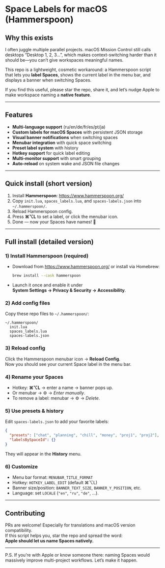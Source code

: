 # Space Labels for macOS (Hammerspoon)

## Why this exists
I often juggle multiple parallel projects. macOS Mission Control still calls desktops “Desktop 1, 2, 3…”, which makes context-switching harder than it should be—you can’t give workspaces meaningful names.

This repo is a lightweight, cosmetic workaround: a Hammerspoon script that lets you **label Spaces**, shows the current label in the menu bar, and displays a banner when switching Spaces.

If you find this useful, please star the repo, share it, and let’s nudge Apple to make workspace naming a **native feature**.

---

## Features

- **Multi-language support** (ru/en/de/fr/es/pt/ja)  
- **Custom labels for macOS Spaces** with persistent JSON storage  
- **Visual banner notifications** when switching spaces  
- **Menubar integration** with quick space switching  
- **Preset label system** with history  
- **Hotkey support** for quick label editing  
- **Multi-monitor support** with smart grouping  
- **Auto-reload** on system wake and JSON file changes  

---

## Quick install (short version)

1. Install **Hammerspoon**: <https://www.hammerspoon.org/>  
2. Copy `init.lua`, `spaces_labels.lua`, and `spaces-labels.json` into `~/.hammerspoon/`.  
3. Reload Hammerspoon config.  
4. Press **⌘⌥L** to set a label, or click the menubar icon.  
5. Done — now your Spaces have names! 🎉

---

## Full install (detailed version)

### 1) Install **Hammerspoon** (required)
- Download from <https://www.hammerspoon.org/> or install via Homebrew:
  ```bash
  brew install --cask hammerspoon
  ```
- Launch it once and enable it under  
  **System Settings → Privacy & Security → Accessibility**.

### 2) Add config files
Copy these repo files to `~/.hammerspoon/`:
```
~/.hammerspoon/
  init.lua
  spaces_labels.lua
  spaces-labels.json
```

### 3) Reload config
Click the Hammerspoon menubar icon → **Reload Config**.  
Now you should see your current Space label in the menu bar.

### 4) Rename your Spaces
- Hotkey: **⌘⌥L** → enter a name → banner pops up.  
- Or menubar → ⚙ → *Enter manually*.  
- To remove a label: menubar → ⚙ → *Delete*.

### 5) Use presets & history
Edit `spaces-labels.json` to add your favorite labels:
```json
{
  "presets": ["chat", "planning", "chill", "money", "proj1", "proj2"],
  "labelsBySpaceId": {}
}
```
They will appear in the **History** menu.

### 6) Customize
- Menu bar format: `MENUBAR_TITLE_FORMAT`  
- Hotkey: `HOTKEY_LABEL_EDIT` (default ⌘⌥L)  
- Banner size/position: `BANNER_TEXT_SIZE`, `BANNER_Y_POSITION`, etc.  
- Language: set `LOCALE` (`"en"`, `"ru"`, `"de"`, …).

---

## Contributing
PRs are welcome! Especially for translations and macOS version compatibility.  
If this script helps you, star the repo and spread the word:  
**Apple should let us name Spaces natively.**

---

P.S. If you’re with Apple or know someone there: naming Spaces would massively improve multi-project workflows. Let’s make it happen.
